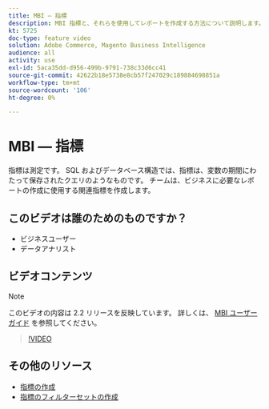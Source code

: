 ```yaml
---
title: MBI — 指標
description: MBI 指標と、それらを使用してレポートを作成する方法について説明します。
kt: 5725
doc-type: feature video
solution: Adobe Commerce, Magento Business Intelligence
audience: all
activity: use
exl-id: 5aca35dd-d956-499b-9791-738c33d6cc41
source-git-commit: 42622b18e5738e8cb57f247029c189884698851a
workflow-type: tm+mt
source-wordcount: '106'
ht-degree: 0%

---
```


# MBI — 指標

指標は測定です。 SQL およびデータベース構造では、指標は、変数の期間にわたって保存されたクエリのようなものです。 チームは、ビジネスに必要なレポートの作成に使用する関連指標を作成します。

## このビデオは誰のためのものですか？

- ビジネスユーザー
- データアナリスト

## ビデオコンテンツ

>[!NOTE]
>
>このビデオの内容は 2.2 リリースを反映しています。 詳しくは、 [MBI ユーザーガイド](https://docs.magento.com/mbi/) を参照してください。

>[!VIDEO](https://video.tv.adobe.com/v/35980?quality=12&learn=on)

## その他のリソース

- [指標の作成](https://docs.magento.com/mbi/data-user/reports/ess-manage-data-metrics.html)
- [指標のフィルターセットの作成](https://docs.magento.com/mbi/data-user/reports/ess-manage-data-filters.html)
